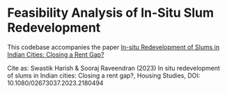 # Feasibility Analysis of In-Situ Slum Redevelopment

This codebase accompanies the paper [In-situ Redevelopment of Slums in Indian Cities: Closing a Rent Gap?](https://www.tandfonline.com/doi/full/10.1080/02673037.2023.2180494)

Cite as: Swastik Harish & Sooraj Raveendran (2023) In situ redevelopment of slums in Indian cities: Closing a rent gap?, Housing Studies, DOI: 10.1080/02673037.2023.2180494

